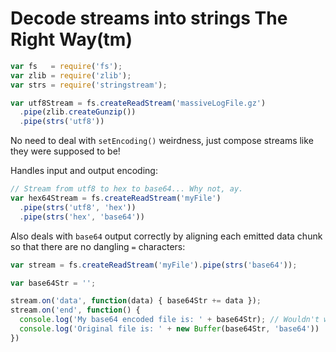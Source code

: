 # Decode streams into strings The Right Way(tm)

```javascript
var fs   = require('fs');
var zlib = require('zlib');
var strs = require('stringstream');

var utf8Stream = fs.createReadStream('massiveLogFile.gz')
  .pipe(zlib.createGunzip())
  .pipe(strs('utf8'))
```

No need to deal with `setEncoding()` weirdness, just compose streams
like they were supposed to be!

Handles input and output encoding:

```javascript
// Stream from utf8 to hex to base64... Why not, ay.
var hex64Stream = fs.createReadStream('myFile')
  .pipe(strs('utf8', 'hex'))
  .pipe(strs('hex', 'base64'))
```

Also deals with `base64` output correctly by aligning each emitted data
chunk so that there are no dangling `=` characters:

```javascript
var stream = fs.createReadStream('myFile').pipe(strs('base64'));

var base64Str = '';

stream.on('data', function(data) { base64Str += data });
stream.on('end', function() {
  console.log('My base64 encoded file is: ' + base64Str); // Wouldn't work with setEncoding()
  console.log('Original file is: ' + new Buffer(base64Str, 'base64'))
})
```
